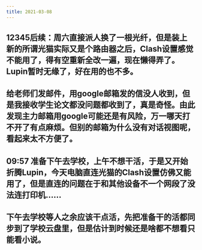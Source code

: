 ```yaml
---
title: 2021-03-08
---
```


## 12345后续：周六直接派人换了一根光纤，但是装上新的所谓光猫实际又是个路由器之后，Clash设置感觉不能用了，得有空重新全改一遍，现在懒得弄了。Lupin暂时无缘了，好在用的也不多。
## 给老师们发邮件，用google邮箱发的信没人收到，但是我接收学生论文都没问题都收到了，真是奇怪。由此发现主力邮箱用google可能还是有风险，万一哪天打不开了有点麻烦。但别的邮箱为什么没有对话视图呢，看起来太不方便了。
## 09:57 准备下午去学校，上午不想干活，于是又开始折腾Lupin，今天电脑直连光猫的Clash设置仿佛又能用了，但是直连的问题在于和其他设备不一个网段了没法连打印机……
## 下午去学校等人之余应该干点活，先把准备干的活都同步到了学校云盘里，但是估计到时候还是啥都不想看只能看小说。
